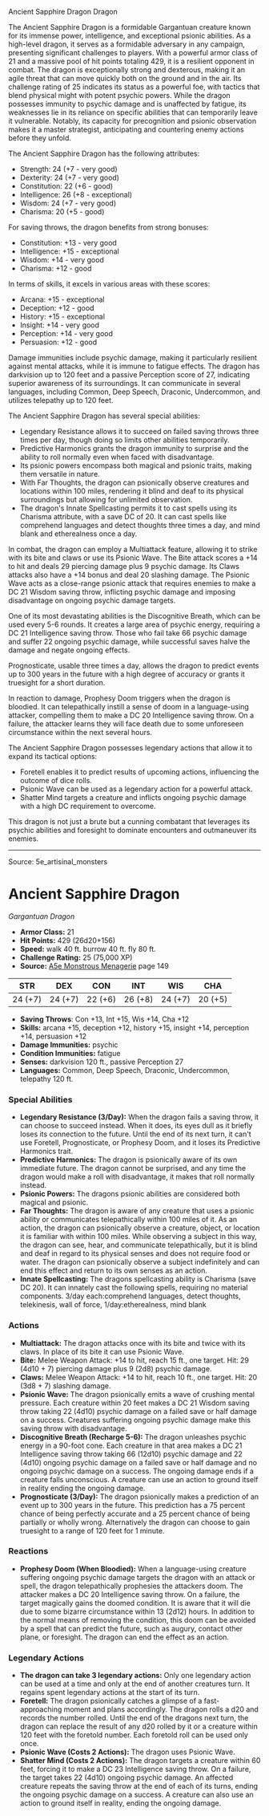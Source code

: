 <MonsterName/>Ancient Sapphire Dragon</MonsterName>
<CreatureType/>Dragon</CreatureType>

<summary>The Ancient Sapphire Dragon is a formidable Gargantuan creature known for its immense power, intelligence, and exceptional psionic abilities. As a high-level dragon, it serves as a formidable adversary in any campaign, presenting significant challenges to players. With a powerful armor class of 21 and a massive pool of hit points totaling 429, it is a resilient opponent in combat. The dragon is exceptionally strong and dexterous, making it an agile threat that can move quickly both on the ground and in the air. Its challenge rating of 25 indicates its status as a powerful foe, with tactics that blend physical might with potent psychic powers. While the dragon possesses immunity to psychic damage and is unaffected by fatigue, its weaknesses lie in its reliance on specific abilities that can temporarily leave it vulnerable. Notably, its capacity for precognition and psionic observation makes it a master strategist, anticipating and countering enemy actions before they unfold.</summary>

<detail>

The Ancient Sapphire Dragon has the following attributes:
- Strength: 24 (+7 - very good)
- Dexterity: 24 (+7 - very good)
- Constitution: 22 (+6 - good)
- Intelligence: 26 (+8 - exceptional)
- Wisdom: 24 (+7 - very good)
- Charisma: 20 (+5 - good)

For saving throws, the dragon benefits from strong bonuses:
- Constitution: +13 - very good
- Intelligence: +15 - exceptional
- Wisdom: +14 - very good
- Charisma: +12 - good

In terms of skills, it excels in various areas with these scores:
- Arcana: +15 - exceptional
- Deception: +12 - good
- History: +15 - exceptional
- Insight: +14 - very good
- Perception: +14 - very good
- Persuasion: +12 - good

Damage immunities include psychic damage, making it particularly resilient against mental attacks, while it is immune to fatigue effects. The dragon has darkvision up to 120 feet and a passive Perception score of 27, indicating superior awareness of its surroundings. It can communicate in several languages, including Common, Deep Speech, Draconic, Undercommon, and utilizes telepathy up to 120 feet.

The Ancient Sapphire Dragon has several special abilities:
- Legendary Resistance allows it to succeed on failed saving throws three times per day, though doing so limits other abilities temporarily.
- Predictive Harmonics grants the dragon immunity to surprise and the ability to roll normally even when faced with disadvantage.
- Its psionic powers encompass both magical and psionic traits, making them versatile in nature.
- With Far Thoughts, the dragon can psionically observe creatures and locations within 100 miles, rendering it blind and deaf to its physical surroundings but allowing for unlimited observation.
- The dragon's Innate Spellcasting permits it to cast spells using its Charisma attribute, with a save DC of 20. It can cast spells like comprehend languages and detect thoughts three times a day, and mind blank and etherealness once a day.

In combat, the dragon can employ a Multiattack feature, allowing it to strike with its bite and claws or use its Psionic Wave. The Bite attack scores a +14 to hit and deals 29 piercing damage plus 9 psychic damage. Its Claws attacks also have a +14 bonus and deal 20 slashing damage. The Psionic Wave acts as a close-range psionic attack that requires enemies to make a DC 21 Wisdom saving throw, inflicting psychic damage and imposing disadvantage on ongoing psychic damage targets. 

One of its most devastating abilities is the Discognitive Breath, which can be used every 5-6 rounds. It creates a large area of psychic energy, requiring a DC 21 Intelligence saving throw. Those who fail take 66 psychic damage and suffer 22 ongoing psychic damage, while successful saves halve the damage and negate ongoing effects.

Prognosticate, usable three times a day, allows the dragon to predict events up to 300 years in the future with a high degree of accuracy or grants it truesight for a short duration.

In reaction to damage, Prophesy Doom triggers when the dragon is bloodied. It can telepathically instill a sense of doom in a language-using attacker, compelling them to make a DC 20 Intelligence saving throw. On a failure, the attacker learns they will face death due to some unforeseen circumstance within the next several hours.

The Ancient Sapphire Dragon possesses legendary actions that allow it to expand its tactical options:
- Foretell enables it to predict results of upcoming actions, influencing the outcome of dice rolls.
- Psionic Wave can be used as a legendary action for a powerful attack.
- Shatter Mind targets a creature and inflicts ongoing psychic damage with a high DC requirement to overcome.

This dragon is not just a brute but a cunning combatant that leverages its psychic abilities and foresight to dominate encounters and outmaneuver its enemies.</detail>



---

Source: 5e_artisinal_monsters

# Ancient Sapphire Dragon

*Gargantuan* *Dragon*

- **Armor Class:** 21
- **Hit Points:** 429 (26d20+156)
- **Speed:** walk 40 ft. burrow 40 ft. fly 80 ft.
- **Challenge Rating:** 25 (75,000 XP)
- **Source:** [A5e Monstrous Menagerie](https://enpublishingrpg.com/products/level-up-monstrous-menagerie-a5e) page 149

| STR | DEX | CON | INT | WIS | CHA |
| --- | --- | --- | --- | --- | --- |
| 24 (+7) | 24 (+7) | 22 (+6) | 26 (+8) | 24 (+7) | 20 (+5) |

- **Saving Throws**: Con +13, Int +15, Wis +14, Cha +12
- **Skills:** arcana +15, deception +12, history +15, insight +14, perception +14, persuasion +12
- **Damage Immunities:** psychic
- **Condition Immunities:** fatigue
- **Senses:** darkvision 120 ft., passive Perception 27
- **Languages:** Common, Deep Speech, Draconic, Undercommon, telepathy 120 ft.

### Special Abilities

- **Legendary Resistance (3/Day):** When the dragon fails a saving throw, it can choose to succeed instead. When it does, its eyes dull as it briefly loses its connection to the future. Until the end of its next turn, it can't use Foretell, Prognosticate, or Prophesy Doom, and it loses its Predictive Harmonics trait.
- **Predictive Harmonics:** The dragon is psionically aware of its own immediate future. The dragon cannot be surprised, and any time the dragon would make a roll with disadvantage, it makes that roll normally instead.
- **Psionic Powers:** The dragons psionic abilities are considered both magical and psionic.
- **Far Thoughts:** The dragon is aware of any creature that uses a psionic ability or communicates telepathically within 100 miles of it. As an action, the dragon can psionically observe a creature, object, or location it is familiar with within 100 miles. While observing a subject in this way, the dragon can see, hear, and communicate telepathically, but it is blind and deaf in regard to its physical senses and does not require food or water. The dragon can psionically observe a subject indefinitely and can end this effect and return to its own senses as an action.
- **Innate Spellcasting:** The dragons spellcasting ability is Charisma (save DC 20). It can innately cast the following spells, requiring no material components. 3/day each:comprehend languages, detect thoughts, telekinesis, wall of force,  1/day:etherealness, mind blank

### Actions

- **Multiattack:** The dragon attacks once with its bite and twice with its claws. In place of its bite  it can use Psionic Wave.
- **Bite:** Melee Weapon Attack: +14 to hit, reach 15 ft., one target. Hit: 29 (4d10 + 7) piercing damage plus 9 (2d8) psychic damage.
- **Claws:** Melee Weapon Attack: +14 to hit, reach 10 ft., one target. Hit: 20 (3d8 + 7) slashing damage.
- **Psionic Wave:** The dragon psionically emits a wave of crushing mental pressure. Each creature within 20 feet makes a DC 21 Wisdom saving throw  taking 22 (4d10) psychic damage on a failed save or half damage on a success. Creatures suffering ongoing psychic damage make this saving throw with disadvantage.
- **Discognitive Breath (Recharge 5-6):** The dragon unleashes psychic energy in a 90-foot cone. Each creature in that area makes a DC 21 Intelligence saving throw  taking 66 (12d10) psychic damage and 22 (4d10) ongoing psychic damage on a failed save or half damage and no ongoing psychic damage on a success. The ongoing damage ends if a creature falls unconscious. A creature can use an action to ground itself in reality  ending the ongoing damage.
- **Prognosticate (3/Day):** The dragon psionically makes a prediction of an event up to 300 years in the future. This prediction has a 75 percent chance of being perfectly accurate and a 25 percent chance of being partially or wholly wrong. Alternatively  the dragon can choose to gain truesight to a range of 120 feet for 1 minute.

### Reactions

- **Prophesy Doom (When Bloodied):** When a language-using creature suffering ongoing psychic damage targets the dragon with an attack or spell, the dragon telepathically prophesies the attackers doom. The attacker makes a DC 20 Intelligence saving throw. On a failure, the target magically gains the doomed condition. It is aware that it will die due to some bizarre circumstance within 13 (2d12) hours. In addition to the normal means of removing the condition, this doom can be avoided by a spell that can predict the future, such as augury, contact other plane, or foresight. The dragon can end the effect as an action.



### Legendary Actions

- **The dragon can take 3 legendary actions:** Only one legendary action can be used at a time and only at the end of another creatures turn. It regains spent legendary actions at the start of its turn.
- **Foretell:** The dragon psionically catches a glimpse of a fast-approaching moment and plans accordingly. The dragon rolls a d20 and records the number rolled. Until the end of the dragons next turn, the dragon can replace the result of any d20 rolled by it or a creature within 120 feet with the foretold number. Each foretold roll can be used only once.
- **Psionic Wave (Costs 2 Actions):** The dragon uses Psionic Wave.
- **Shatter Mind (Costs 2 Actions):** The dragon targets a creature within 60 feet, forcing it to make a DC 23 Intelligence saving throw. On a failure, the target takes 22 (4d10) ongoing psychic damage. An affected creature repeats the saving throw at the end of each of its turns, ending the ongoing psychic damage on a success. A creature can also use an action to ground itself in reality, ending the ongoing damage.


